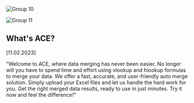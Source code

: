 ![Group 10](https://user-images.githubusercontent.com/79959818/218271633-f45df4e4-8185-4f9a-90f1-ce849c66268c.png)

![Group 11](https://user-images.githubusercontent.com/79959818/218271651-e784b9ed-ee49-447f-857a-36bcfc8c75cc.png)

<h2 class="font-weight-bold text-primary">What's ACE?</h2>
<p>[11.02.2023]</p>
<p class="text-secondary text-justify">
"Welcome to ACE, where data merging has never been easier.
									No longer will you have to spend time and effort using vlookup and hlookup formulas
									to merge your data. We offer a fast, accurate, and user-friendly auto merge solution.
									Simply upload your Excel files and let us handle the hard work for you. Get the right merged data
									results, ready to use in just minutes. Try it now and feel the difference!"</p>

